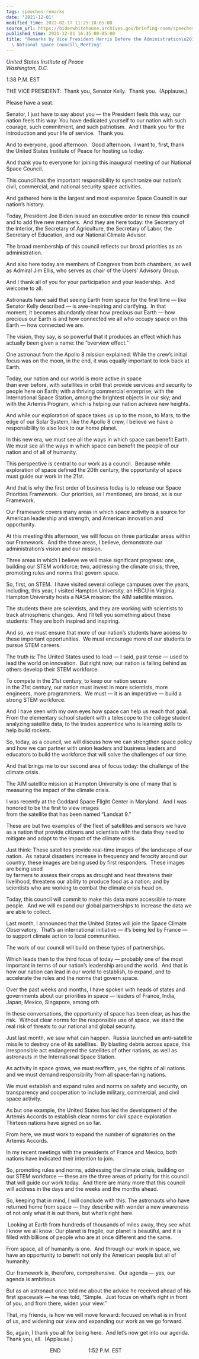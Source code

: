 ```yaml
---
tags: speeches-remarks
date: '2021-12-01'
modified_time: 2022-02-17 11:25:10-05:00
source_url: https://bidenwhitehouse.archives.gov/briefing-room/speeches-remarks/2021/12/01/remarks-by-vice-president-harris-before-the-administrations-inaugural-national-space-council-meeting/
published_time: 2021-12-01 16:45:00-05:00
title: "Remarks by Vice President Harris Before the Administration\u2019s Inaugural\
  \ National Space Council\_Meeting"
---
```

 
*United States Institute of Peace  
*Washington, D.C.**

1:38 P.M. EST  
  
THE VICE PRESIDENT:  Thank you, Senator Kelly.  Thank you. 
(Applause.)   
  
Please have a seat.  
  
Senator, I just have to say about you — the President feels this way,
our nation feels this way: You have dedicated yourself to our nation
with such courage, such commitment, and such patriotism.  And I thank
you for the introduction and your life of service.  Thank you.   
  
And to everyone, good afternoon.  Good afternoon.  I want to, first,
thank the United States Institute of Peace for hosting us today.  
  
And thank you to everyone for joining this inaugural meeting of our
National Space Council.  
  
This council has the important responsibility to synchronize our
nation’s civil, commercial, and national security space activities.  
  
And gathered here is the largest and most expansive Space Council in our
nation’s history.  
  
Today, President Joe Biden issued an executive order to renew this
council and to add five new members.  And they are here today: the
Secretary of the Interior, the Secretary of Agriculture, the Secretary
of Labor, the Secretary of Education, and our National Climate
Advisor.  
  
The broad membership of this council reflects our broad priorities as an
administration.   
  
And also here today are members of Congress from both chambers, as well
as Admiral Jim Ellis, who serves as chair of the Users’ Advisory
Group.  
  
And I thank all of you for your participation and your leadership.  And
welcome to all.  
  
Astronauts have said that seeing Earth from space for the first time —
like Senator Kelly described — is awe-inspiring and clarifying.  In that
moment, it becomes abundantly clear how precious our Earth — how
precious our Earth is and how connected we all who occupy space on this
Earth — how connected we are.  
  
The vision, they say, is so powerful that it produces an effect which
has actually been given a name: the “overview effect.”  
  
One astronaut from the Apollo 8 mission explained: While the crew’s
initial focus was on the moon, in the end, it was equally important to
look back at Earth.  
  
Today, our nation and our world is more active in space  
than ever before, with satellites in orbit that provide services and
security to people here on Earth; with a thriving commercial enterprise;
with the International Space Station, among the brightest objects in our
sky; and with the Artemis Program, which is helping our nation achieve
new heights.  
  
And while our exploration of space takes us up to the moon, to Mars, to
the edge of our Solar System, like the Apollo 8 crew, I believe we have
a responsibility to also look to our home planet.  
  
In this new era, we must see all the ways in which space can benefit
Earth.  We must see all the ways in which space can benefit the people
of our nation and of all of humanity.  
  
This perspective is central to our work as a council.  Because while
exploration of space defined the 20th century, the opportunity of space
must guide our work in the 21st.   
  
And that is why the first order of business today is to release our
Space Priorities Framework.  Our priorities, as I mentioned, are broad,
as is our Framework.  
  
Our Framework covers many areas in which space activity is a source for
American leadership and strength, and American innovation and
opportunity.  
  
At this meeting this afternoon, we will focus on three particular areas
within our Framework.  And the three areas, I believe, demonstrate our
administration’s vision and our mission.   
  
Three areas in which I believe we will make significant progress: one,
building our STEM workforce; two, addressing the climate crisis; three,
promoting rules and norms that govern space.  
  
So, first, on STEM.  I have visited several college campuses over the
years, including, this year, I visited Hampton University, an HBCU in
Virginia.  Hampton University hosts a NASA mission: the AIM satellite
mission.  
  
The students there are scientists, and they are working with scientists
to track atmospheric changes.  And I’ll tell you something about these
students: They are both inspired and inspiring.  
  
And so, we must ensure that more of our nation’s students have access to
these important opportunities.  We must encourage more of our students
to pursue STEM careers.   
  
The truth is: The United States used to lead — I said, past tense — used
to lead the world on innovation.  But right now, our nation is falling
behind as others develop their STEM workforce.  
  
To compete in the 21st century, to keep our nation secure  
in the 21st century, our nation must invest in more scientists, more
engineers, more programmers.  We must — it is an imperative — build a
strong STEM workforce.  
  
And I have seen with my own eyes how space can help us reach that goal. 
From the elementary school student with a telescope to the college
student analyzing satellite data, to the trades apprentice who is
learning skills to help build rockets.  
  
So, today, as a council, we will discuss how we can strengthen space
policy and how we can partner with union leaders and business leaders
and educators to build the workforce that will solve the challenges of
our time.  
  
And that brings me to our second area of focus today: the challenge of
the climate crisis.   
  
The AIM satellite mission at Hampton University is one of many that is
measuring the impact of the climate crisis.  
  
I was recently at the Goddard Space Flight Center in Maryland.  And I
was honored to be the first to view images  
from the satellite that has been named “Landsat 9.”   
  
These are but two examples of the fleet of satellites and sensors we
have as a nation that provide citizens and scientists with the data they
need to mitigate and adapt to the impact of the climate crisis.  
  
Just think: These satellites provide real-time images of the landscape
of our nation.  As natural disasters increase in frequency and ferocity
around our country, these images are being used by first responders. 
These images are being used  
by farmers to assess their crops as drought and heat threatens their
livelihood, threatens our ability to produce food as a nation; and by
scientists who are working to combat the climate crisis head on.  
  
Today, this council will commit to make this data more accessible to
more people.  And we will expand our global partnerships to increase the
data we are able to collect.  
  
Last month, I announced that the United States will join the Space
Climate Observatory.  That’s an international initiative — it’s being
led by France — to support climate action to local communities.   
  
The work of our council will build on these types of partnerships.   
  
Which leads then to the third focus of today — probably one of the most
important in terms of our nation’s leadership around the world.  And
that is how our nation can lead in our world to establish, to expand,
and to accelerate the rules and the norms that govern space.  
  
Over the past weeks and months, I have spoken with heads of states and
governments about our priorities in space — leaders of France, India,
Japan, Mexico, Singapore, among oth

In these conversations, the opportunity of space has been clear, as has
the risk.  Without clear norms for the responsible use of space, we
stand the real risk of threats to our national and global security.  
  
Just last month, we saw what can happen.  Russia launched an
anti-satellite missile to destroy one of its satellites.  By blasting
debris across space, this irresponsible act endangered the satellites of
other nations, as well as astronauts in the International Space
Station.  

As activity in space grows, we must reaffirm, yes, the rights of all
nations and we must demand responsibility from all space-faring
nations.  

We must establish and expand rules and norms on safety and security, on
transparency and cooperation to include military, commercial, and civil
space activity.  

As but one example, the United States has led the development of the
Artemis Accords to establish clear norms for civil space exploration. 
Thirteen nations have signed on so far.  

From here, we must work to expand the number of signatories on the
Artemis Accords.  

In my recent meetings with the presidents of France and Mexico, both
nations have indicated their intention to join.  

So, promoting rules and norms, addressing the climate crisis, building
on our STEM workforce — these are the three areas of priority for this
council that will guide our work today.  And there are many more that
this council will address in the days and the weeks and the months
ahead.  

So, keeping that in mind, I will conclude with this: The astronauts who
have returned home from space — they describe with wonder a new
awareness of not only what it is out there, but what’s right here.  
  
 Looking at Earth from hundreds of thousands of miles away, they see
what I know we all know: Our planet is fragile, our planet is beautiful,
and it is filled with billions of people who are at once different and
the same.  
  
From space, all of humanity is one.  And through our work in space, we
have an opportunity to benefit not only the American people but all of
humanity.  
  
Our framework is, therefore, comprehensive.  Our agenda — yes, our
agenda is ambitious.  

But as an astronaut once told me about the advice he received ahead of
his first spacewalk — he was told, “Simple.  Just focus on what’s right
in front of you, and from there, widen your view.”  

That, my friends, is how we will move forward: focused on what is in
front of us, and widening our view and expanding our work as we go
forward.  

So, again, I thank you all for being here.  And let’s now get into our
agenda.  Thank you, all.  (Applause.)  
  
                              END                   1:52 P.M. EST
